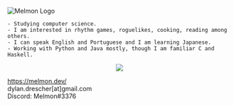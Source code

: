 ![Melmon Logo](https://melmon.dev/imgs/melmonlogo_black.png)

```
- Studying computer science.
- I am interested in rhythm games, roguelikes, cooking, reading among others.
- I can speak English and Portuguese and I am learning Japanese.
- Working with Python and Java mostly, though I am familiar C and Haskell.
```

<p align="center">
<img src="https://github-readme-stats.vercel.app/api?username=mel-mon&count_private=true&show_icons=true&title_color=FF00B4&text_color=FFF&icon_color=FF00B4&bg_color=000" />
</p>

https://melmon.dev/<br>
dylan.drescher[at]gmail.com<br>
Discord: Melmon#3376
